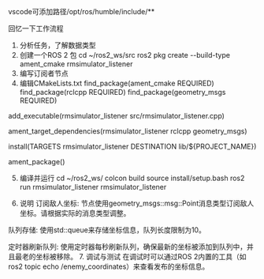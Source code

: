 vscode可添加路径/opt/ros/humble/include/**


回忆一下工作流程
1. 分析任务，了解数据类型
2. 创建一个ROS 2 包
cd ~/ros2_ws/src
ros2 pkg create --build-type ament_cmake rmsimulator_listener
3. 编写订阅者节点
4. 编辑CMakeLists.txt
find_package(ament_cmake REQUIRED)
find_package(rclcpp REQUIRED)
find_package(geometry_msgs REQUIRED)

add_executable(rmsimulator_listener src/rmsimulator_listener.cpp)

ament_target_dependencies(rmsimulator_listener rclcpp geometry_msgs)

install(TARGETS
  rmsimulator_listener
  DESTINATION lib/${PROJECT_NAME})

ament_package()

5. 编译并运行
cd ~/ros2_ws/
colcon build
source install/setup.bash
ros2 run rmsimulator_listener rmsimulator_listener

6. 说明
订阅敌人坐标: 节点使用geometry_msgs::msg::Point消息类型订阅敌人坐标。请根据实际的消息类型调整。

队列存储: 使用std::queue来存储坐标信息，队列长度限制为10。

定时器刷新队列: 使用定时器每秒刷新队列，确保最新的坐标被添加到队列中，并且最老的坐标被移除。
7. 调试与测试
在调试时可以通过ROS 2内置的工具（如ros2 topic echo /enemy_coordinates）来查看发布的坐标信息。
